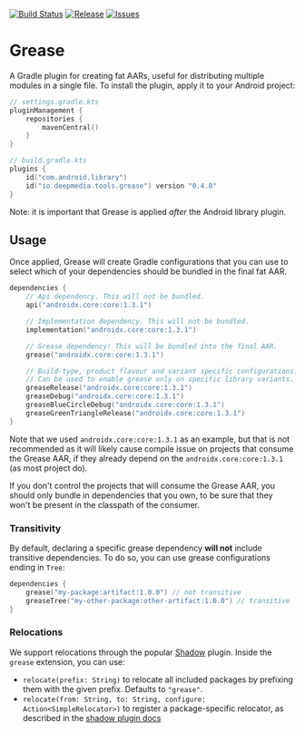 [![Build Status](https://github.com/deepmedia/Grease/actions/workflows/build.yml/badge.svg?event=push)](https://github.com/deepmedia/Grease/actions)
[![Release](https://img.shields.io/github/release/deepmedia/Grease.svg)](https://github.com/deepmedia/Grease/releases)
[![Issues](https://img.shields.io/github/issues-raw/deepmedia/Grease.svg)](https://github.com/deepmedia/Grease/issues)

# Grease

A Gradle plugin for creating fat AARs, useful for distributing multiple modules in a single file.
To install the plugin, apply it to your Android project:

```kotlin
// settings.gradle.kts
pluginManagement {
    repositories {
        mavenCentral()
    }
}

// build.gradle.kts
plugins {
    id("com.android.library")
    id("io.deepmedia.tools.grease") version "0.4.0"
}
```

Note: it is important that Grease is applied *after* the Android library plugin.

## Usage

Once applied, Grease will create Gradle configurations that you can use to select which of your
dependencies should be bundled in the final fat AAR.

```kotlin
dependencies {
    // Api dependency. This will not be bundled.
    api("androidx.core:core:1.3.1")

    // Implementation dependency. This will not be bundled.
    implementation("androidx.core:core:1.3.1")

    // Grease dependency! This will be bundled into the final AAR.
    grease("androidx.core:core:1.3.1")

    // Build-type, product flavour and variant specific configurations.
    // Can be used to enable grease only on specific library variants.
    greaseRelease("androidx.core:core:1.3.1")
    greaseDebug("androidx.core:core:1.3.1")
    greaseBlueCircleDebug("androidx.core:core:1.3.1")
    greaseGreenTriangleRelease("androidx.core:core:1.3.1")
}
```

Note that we used `androidx.core:core:1.3.1` as an example, but that is not recommended as it will
likely cause compile issue on projects that consume the Grease AAR, if they already depend on the
`androidx.core:core:1.3.1` (as most project do).

If you don't control the projects that will consume the Grease AAR, you should only bundle in
dependencies that you own, to be sure that they won't be present in the classpath of the consumer.

### Transitivity

By default, declaring a specific grease dependency **will not** include transitive dependencies. 
To do so, you can use grease configurations ending in `Tree`:

```kotlin
dependencies {
    grease("my-package:artifact:1.0.0") // not transitive
    greaseTree("my-other-package:other-artifact:1.0.0") // transitive
}
```

### Relocations

We support relocations through the popular [Shadow](https://github.com/GradleUp/shadow) plugin. Inside the `grease`
extension, you can use:

- `relocate(prefix: String)` to relocate all included packages by prefixing them with the given prefix. Defaults to `"grease"`.
- `relocate(from: String, to: String, configure: Action<SimpleRelocator>)` to register a package-specific relocator,
  as described in the [shadow plugin docs](https://gradleup.com/shadow/configuration/relocation/#relocating-packages)
